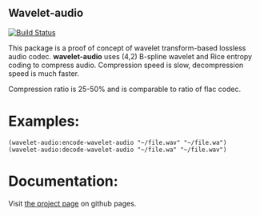 Wavelet-audio
-------------
[![Build Status](https://api.cirrus-ci.com/github/shamazmazum/wavelet-audio.svg)](https://cirrus-ci.com/github/shamazmazum/wavelet-audio)

This package is a proof of concept of wavelet transform-based lossless
audio codec. **wavelet-audio** uses  (4,2) B-spline wavelet and Rice
entropy coding to compress audio. Compression speed is slow,
decompression speed is much faster.

Compression ratio is 25-50% and is comparable to ratio of flac codec.

Examples:
========

~~~~~~~~{lisp}
(wavelet-audio:encode-wavelet-audio "~/file.wav" "~/file.wa")
(wavelet-audio:decode-wavelet-audio "~/file.wa" "~/file.wav")
~~~~~~~~

Documentation:
=============
Visit [the project page](http://shamazmazum.github.io/wavelet-audio)
on github pages.
